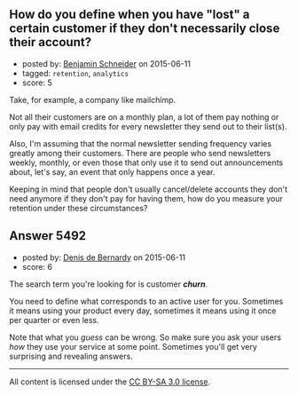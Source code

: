 ## How do you define when you have "lost" a certain customer if they don't necessarily close their account?

- posted by: [Benjamin Schneider](https://stackexchange.com/users/1156645/benjamin-schneider) on 2015-06-11
- tagged: `retention`, `analytics`
- score: 5

Take, for example, a company like mailchimp.

Not all their customers are on a monthly plan, a lot of them pay nothing or only pay with email credits for every newsletter they send out to their list(s).

Also, I'm assuming that the normal newsletter sending frequency varies greatly among their customers. There are people who send newsletters weekly, monthly, or even those that only use it to send out announcements about, let's say, an event that only happens once a year.

Keeping in mind that people don't usually cancel/delete accounts they don't need anymore if they don't pay for having them, how do you measure your retention under these circumstances?


## Answer 5492

- posted by: [Denis de Bernardy](https://stackexchange.com/users/182468/denis-de-bernardy) on 2015-06-11
- score: 6

The search term you're looking for is customer ***churn***.

You need to define what corresponds to an active user for you. Sometimes it means using your product every day, sometimes it means using it once per quarter or even less.

Note that what you *guess* can be wrong. So make sure you ask your users *how* they use your service at some point. Sometimes you'll get very surprising and revealing answers.



---

All content is licensed under the [CC BY-SA 3.0 license](https://creativecommons.org/licenses/by-sa/3.0/).
